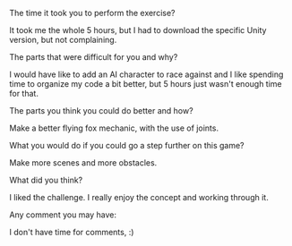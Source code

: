 
The time it took you to perform the exercise?

It took me the whole 5 hours, but I had to download the specific Unity version, but not complaining.

The parts that were difficult for you and why?

I would have like to add an AI character to race against and I like spending time to organize my code a bit better, but 5 hours just wasn't enough time for that.

The parts you think you could do better and how?

Make a better flying fox mechanic, with the use of joints.

What you would do if you could go a step further on this game?

Make more scenes and more obstacles.

What did you think?

I liked the challenge. I really enjoy the concept and working through it.

Any comment you may have:

I don't have time for comments, :)
